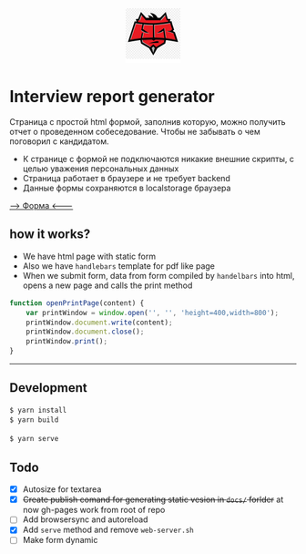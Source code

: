 <p align="center">
  <img width="96" height="96" src="https://github.com/Rpsl/interview-report-generator/blob/master/assets/favicon.ico/android-icon-192x192.png?raw=true">
</p>

# Interview report generator

Страница с простой html формой, заполнив которую, можно получить отчет о проведенном собеседование. Чтобы не забывать о чем поговорил с кандидатом.

  - К странице с формой не подключаются никакие внешние скрипты, с целью уважения персональных данных
  - Страница работает в браузере и не требует backend
  - Данные формы сохраняются в localstorage браузера

[--> Форма <---](https://rpsl.github.io/interview-report-generator/)

## how it works?

- We have html page with static form
- Also we have `handlebars` template for pdf like page
- When we submit form, data from form compiled by `handelbars` into html, opens a new page and calls the print method

```javascript
function openPrintPage(content) {
    var printWindow = window.open('', '', 'height=400,width=800');
    printWindow.document.write(content);
    printWindow.document.close();
    printWindow.print();
}
```

---

## Development

```javascript
$ yarn install
$ yarn build

$ yarn serve
```

## Todo

- [x] Autosize for textarea
- [x] ~~Create publish comand for generating static vesion in `docs/` forlder~~ at now gh-pages work from root of repo
- [ ] Add browsersync and autoreload
- [x] Add `serve` method and remove `web-server.sh`
- [ ] Make form dynamic